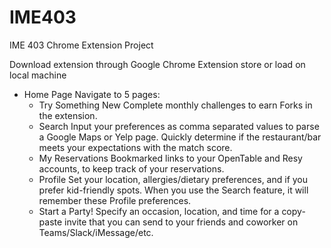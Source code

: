 # IME403
IME 403 Chrome Extension Project

Download extension through Google Chrome Extension store or load on local machine

- Home Page
Navigate to 5 pages:
  - Try Something New
 Complete monthly challenges to earn Forks in the extension.    
  - Search
  Input your preferences as comma separated values to parse a Google Maps or Yelp page. Quickly determine if the restaurant/bar meets your expectations with the match score.
  - My Reservations
 Bookmarked links to your OpenTable and Resy accounts, to keep track of your reservations.
  - Profile
  Set your location, allergies/dietary preferences, and if you prefer kid-friendly spots. When you use the Search feature, it will remember these Profile preferences.
  - Start a Party!
  Specify an occasion, location, and time for a copy-paste invite that you can send to your friends and coworker on Teams/Slack/iMessage/etc.
